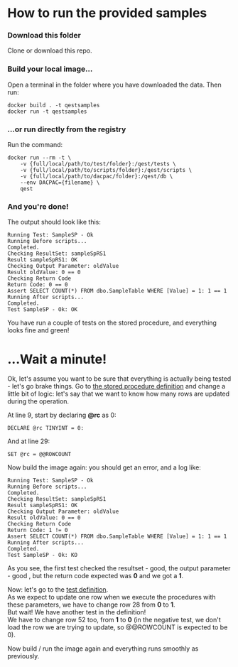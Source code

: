 # How to run the provided samples

### Download this folder
Clone or download this repo.

### Build your local image...
Open a terminal in the folder where you have downloaded the data. Then run:
```
docker build . -t qestsamples
docker run -t qestsamples
```
### ...or run directly from the registry
Run the command:
```
docker run --rm -t \
    -v {full/local/path/to/test/folder}:/qest/tests \
    -v {full/local/path/to/scripts/folder}:/qest/scripts \
    -v {full/local/path/to/dacpac/folder}:/qest/db \
    --env DACPAC={filename} \
    qest
``` 

### And you're done!
The output should look like this:
``` 
Running Test: SampleSP - Ok
Running Before scripts...
Completed.
Checking ResultSet: sampleSpRS1
Result sampleSpRS1: OK
Checking Output Parameter: oldValue
Result oldValue: 0 == 0
Checking Return Code
Return Code: 0 == 0
Assert SELECT COUNT(*) FROM dbo.SampleTable WHERE [Value] = 1: 1 == 1
Running After scripts...
Completed.
Test SampleSP - Ok: OK
``` 

You have run a couple of tests on the stored procedure, and everything looks fine and green!

# ...Wait a minute!
Ok, let's assume you want to be sure that everything is actually being tested - let's go brake things.
Go to [the stored procedure definition](sampleDb/dbo/Stored%20Procedures/SampleSP.sql) and change a little bit of logic: let's say that we want to know how many rows are updated during the operation.

At line 9, start by declaring **@rc** as 0:
```
DECLARE @rc TINYINT = 0:
```

And at line 29:
```
SET @rc = @@ROWCOUNT
```
Now build the image again: you should get an error, and a log like:
```
Running Test: SampleSP - Ok
Running Before scripts...
Completed.
Checking ResultSet: sampleSpRS1
Result sampleSpRS1: OK
Checking Output Parameter: oldValue
Result oldValue: 0 == 0
Checking Return Code
Return Code: 1 != 0
Assert SELECT COUNT(*) FROM dbo.SampleTable WHERE [Value] = 1: 1 == 1
Running After scripts...
Completed.
Test SampleSP - Ok: KO
```
As you see, the first test checked the resultset - good, the output parameter - good , but the return code expected was **0** and we got a **1**.

Now: let's go to the [test definition](tests/sampleSp.yml).<br>
As we expect to update one row when we execute the procedures with these parameters, we have to change row 28 from **0** to **1**.<br>
But wait! We have another test in the definition!<br>
We have to change row 52 too, from **1** to **0** (in the negative test, we don't load the row we are trying to update, so @@ROWCOUNT is expected to be 0).

Now build / run the image again and everything runs smoothly as previously.